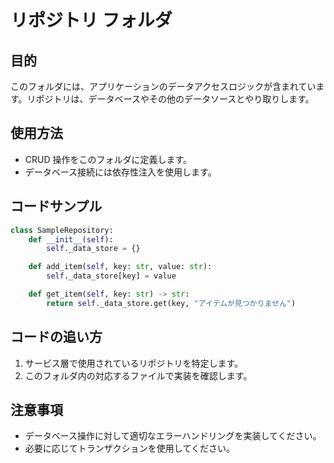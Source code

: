 # リポジトリ フォルダ

## 目的
このフォルダには、アプリケーションのデータアクセスロジックが含まれています。リポジトリは、データベースやその他のデータソースとやり取りします。

## 使用方法
- CRUD 操作をこのフォルダに定義します。
- データベース接続には依存性注入を使用します。

## コードサンプル
```python
class SampleRepository:
    def __init__(self):
        self._data_store = {}

    def add_item(self, key: str, value: str):
        self._data_store[key] = value

    def get_item(self, key: str) -> str:
        return self._data_store.get(key, "アイテムが見つかりません")
```

## コードの追い方
1. サービス層で使用されているリポジトリを特定します。
2. このフォルダ内の対応するファイルで実装を確認します。

## 注意事項
- データベース操作に対して適切なエラーハンドリングを実装してください。
- 必要に応じてトランザクションを使用してください。